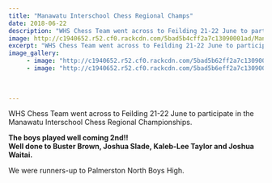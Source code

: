```yaml
---
title: "Manawatu Interschool Chess Regional Champs"
date: 2018-06-22
description: "WHS Chess Team went across to Feilding 21-22 June to participate in the Manawatu Interschool Chess Regional Champs..."
image: http://c1940652.r52.cf0.rackcdn.com/5bad5b4cff2a7c13090001ad/Manawatu-interschool-reg-22-june-2018.jpg
excerpt: "WHS Chess Team went across to Feilding 21-22 June to participate in the Manawatu Interschool Chess Regional Championships."
image_gallery:
     - image: "http://c1940652.r52.cf0.rackcdn.com/5bad5b62ff2a7c13090001af/Manawatu-interschool-reg-22-june-2018-no-2.jpg"
     - image: "http://c1940652.r52.cf0.rackcdn.com/5bad5b6eff2a7c13090001b1/Manawatu-Interschool-champs-fielding-logo-June-2018.jpg"
    
    
    
---
```


<p>WHS Chess Team went across to Feilding 21-22 June to participate in the Manawatu Interschool Chess Regional Championships.</p>
<p><strong>The boys played well coming 2nd!!</strong><br /><strong>Well done to Buster Brown, Joshua Slade, Kaleb-Lee Taylor and Joshua Waitai.</strong></p>
<p>We were runners-up to Palmerston North Boys High.</p>

